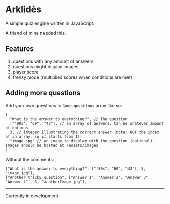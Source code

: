 # Arklidės

A simple quiz engine written in JavaScript.

A friend of mine needed this.

## Features

1. questions with any amount of answers
2. questions might display images
3. player score
4. frenzy mode (multiplied scores when conditions are met)

## Adding more questions

Add your own questions to `Game.questions` array like so:

    [
      "What is the answer to everything?", // The question
      ["'80s", "69", "42"], // an array of answers. Can be whatever amount of options
      3, // integer illustrating the correct answer (note: NOT the index of an array, so it starts from 1!)
      "image.jpg" // an image to display with the question (optional). Images should be hosted at /assets/images
    ]

Without the comments:

    ["What is the answer to everything?", ["'80s", "69", "42"], 3, "image.jpg"],
    ["Another tricky question", ["Answer 1", "Answer 2", "Answer 3", "Answer 4"], 3, "anotherImage.jpg"],

---

Currently in development